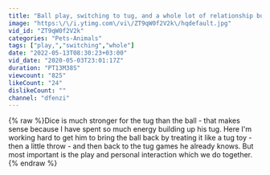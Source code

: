 ```yaml
---
title: "Ball play, switching to tug, and a whole lot of relationship building"
image: "https:\/\/i.ytimg.com\/vi\/ZT9qW0f2V2k\/hqdefault.jpg"
vid_id: "ZT9qW0f2V2k"
categories: "Pets-Animals"
tags: ["play,","switching","whole"]
date: "2022-05-13T08:30:23+03:00"
vid_date: "2020-05-03T23:01:17Z"
duration: "PT13M38S"
viewcount: "825"
likeCount: "24"
dislikeCount: ""
channel: "dfenzi"
---
```

{% raw %}Dice is much stronger for the tug than the ball - that makes sense because I have spent so much energy building up his tug.  Here I'm working hard to get him to bring the ball back by treating it like a tug toy - then a little throw - and then back to the tug games he already knows.  But most important is the play and personal interaction which we do together.{% endraw %}
